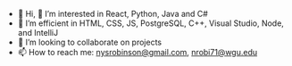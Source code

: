 - 👋 Hi, 👀 I’m interested in React, Python, Java and C#
- 🌱 I’m efficient in HTML, CSS, JS, PostgreSQL, C++, Visual Studio, Node, and IntelliJ
- 💞️ I’m looking to collaborate on projects
- 📫 How to reach me: nysrobinson@gmail.com, nrobi71@wgu.edu

<!---
Nrobi71/Nrobi71 is a ✨ special ✨ repository because its `README.md` (this file) appears on your GitHub profile.
You can click the Preview link to take a look at your changes.
--->
